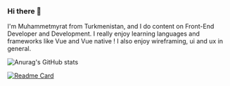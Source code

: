 ### Hi there 👋

I'm Muhammetmyrat from Turkmenistan, and I do content on Front-End Developer and Development. I really enjoy learning languages and frameworks like Vue and Vue native ! I also enjoy wireframing, ui and ux in general.

![Anurag's GitHub stats](https://github-readme-stats.vercel.app/api?username=Muhammetmyrat&show_icons=true&theme=tokyonight)

[![Readme Card](https://github-readme-stats.vercel.app/api/pin/?username=Muhammetmyrat&repo=github-readme-stats)](https://github.com/anuraghazra/github-readme-stats)
